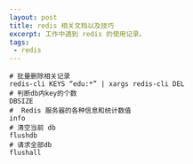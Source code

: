 ```yaml
---
layout: post
title: redis 相关文档以及技巧
excerpt: 工作中遇到 redis 的使用记录。
tags:
 - redis
---
```


    # 批量删除相关记录
    redis-cli KEYS “edu:*” | xargs redis-cli DEL
    # 判断db内key的个数
    DBSIZE
    #  Redis 服务器的各种信息和统计数值
    info
    # 清空当前 db
    flushdb
    # 请求全部db
    flushall